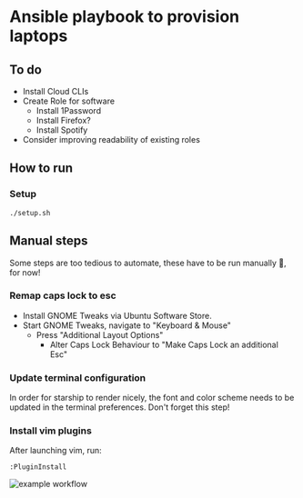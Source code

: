 # Ansible playbook to provision laptops

## To do
* Install Cloud CLIs
* Create Role for software
    * Install 1Password
    * Install Firefox?
    * Install Spotify
* Consider improving readability of existing roles

## How to run

### Setup
    ./setup.sh

## Manual steps
Some steps are too tedious to automate, these have to be run manually 🥲, for now!

### Remap caps lock to esc
* Install GNOME Tweaks via Ubuntu Software Store.
* Start GNOME Tweaks, navigate to "Keyboard & Mouse"
  * Press "Additional Layout Options"
    * Alter Caps Lock Behaviour to "Make Caps Lock an additional Esc"

### Update terminal configuration
In order for starship to render nicely, the font and color scheme needs to be updated in the
terminal preferences.  Don't forget this step!

### Install vim plugins
After launching vim, run:

    :PluginInstall

![example workflow](https://github.com/cheesemans/ansible/actions/workflows/release.yml/badge.svg)
